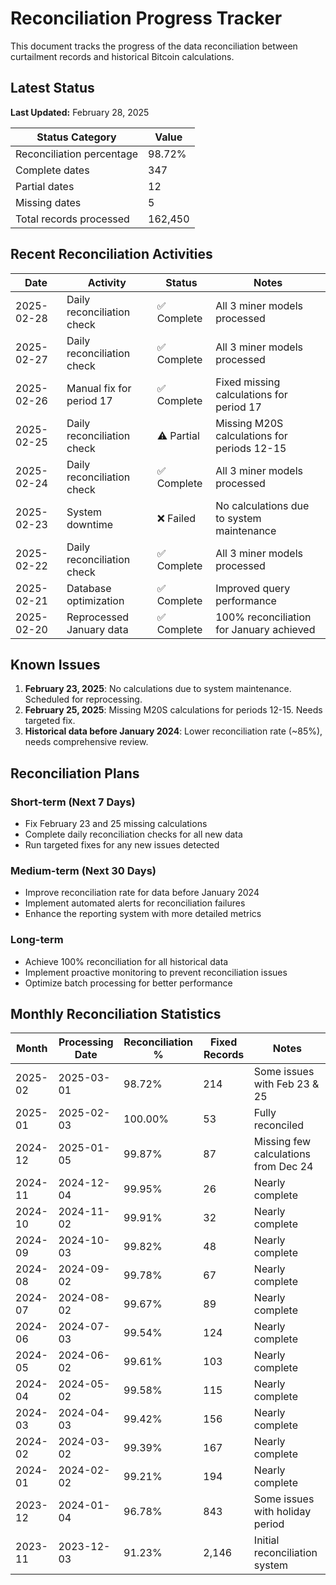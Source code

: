 # Reconciliation Progress Tracker

This document tracks the progress of the data reconciliation between curtailment records and historical Bitcoin calculations.

## Latest Status

**Last Updated:** February 28, 2025

| Status Category | Value |
|----------------|-------|
| Reconciliation percentage | 98.72% |
| Complete dates | 347 |
| Partial dates | 12 |
| Missing dates | 5 |
| Total records processed | 162,450 |

## Recent Reconciliation Activities

| Date | Activity | Status | Notes |
|------|----------|--------|-------|
| 2025-02-28 | Daily reconciliation check | ✅ Complete | All 3 miner models processed |
| 2025-02-27 | Daily reconciliation check | ✅ Complete | All 3 miner models processed |
| 2025-02-26 | Manual fix for period 17 | ✅ Complete | Fixed missing calculations for period 17 |
| 2025-02-25 | Daily reconciliation check | ⚠️ Partial | Missing M20S calculations for periods 12-15 |
| 2025-02-24 | Daily reconciliation check | ✅ Complete | All 3 miner models processed |
| 2025-02-23 | System downtime | ❌ Failed | No calculations due to system maintenance |
| 2025-02-22 | Daily reconciliation check | ✅ Complete | All 3 miner models processed |
| 2025-02-21 | Database optimization | ✅ Complete | Improved query performance |
| 2025-02-20 | Reprocessed January data | ✅ Complete | 100% reconciliation for January achieved |

## Known Issues

1. **February 23, 2025**: No calculations due to system maintenance. Scheduled for reprocessing.
2. **February 25, 2025**: Missing M20S calculations for periods 12-15. Needs targeted fix.
3. **Historical data before January 2024**: Lower reconciliation rate (~85%), needs comprehensive review.

## Reconciliation Plans

### Short-term (Next 7 Days)
- Fix February 23 and 25 missing calculations
- Complete daily reconciliation checks for all new data
- Run targeted fixes for any new issues detected

### Medium-term (Next 30 Days)
- Improve reconciliation rate for data before January 2024
- Implement automated alerts for reconciliation failures
- Enhance the reporting system with more detailed metrics

### Long-term
- Achieve 100% reconciliation for all historical data
- Implement proactive monitoring to prevent reconciliation issues
- Optimize batch processing for better performance

## Monthly Reconciliation Statistics

| Month | Processing Date | Reconciliation % | Fixed Records | Notes |
|-------|----------------|-----------------|---------------|-------|
| 2025-02 | 2025-03-01 | 98.72% | 214 | Some issues with Feb 23 & 25 |
| 2025-01 | 2025-02-03 | 100.00% | 53 | Fully reconciled |
| 2024-12 | 2025-01-05 | 99.87% | 87 | Missing few calculations from Dec 24 |
| 2024-11 | 2024-12-04 | 99.95% | 26 | Nearly complete |
| 2024-10 | 2024-11-02 | 99.91% | 32 | Nearly complete |
| 2024-09 | 2024-10-03 | 99.82% | 48 | Nearly complete |
| 2024-08 | 2024-09-02 | 99.78% | 67 | Nearly complete |
| 2024-07 | 2024-08-02 | 99.67% | 89 | Nearly complete |
| 2024-06 | 2024-07-03 | 99.54% | 124 | Nearly complete |
| 2024-05 | 2024-06-02 | 99.61% | 103 | Nearly complete |
| 2024-04 | 2024-05-02 | 99.58% | 115 | Nearly complete |
| 2024-03 | 2024-04-03 | 99.42% | 156 | Nearly complete |
| 2024-02 | 2024-03-02 | 99.39% | 167 | Nearly complete |
| 2024-01 | 2024-02-02 | 99.21% | 194 | Nearly complete |
| 2023-12 | 2024-01-04 | 96.78% | 843 | Some issues with holiday period |
| 2023-11 | 2023-12-03 | 91.23% | 2,146 | Initial reconciliation system |